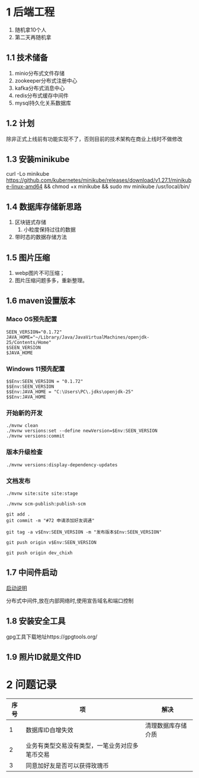 # 1 后端工程

1. 随机拿10个人
2. 第二天再随机拿

## 1.1 技术储备

1. minio分布式文件存储
2. zookeeper分布式注册中心
3. kafka分布式消息中心
4. redis分布式缓存中间件
5. mysql持久化关系数据库

## 1.2 计划

除非正式上线前有功能实现不了，否则目前的技术架构在商业上线时不做修改

## 1.3 安装minikube

curl -Lo minikube https://github.com/kubernetes/minikube/releases/download/v1.27.1/minikube-linux-amd64 && chmod +x
minikube && sudo mv minikube /usr/local/bin/

## 1.4 数据库存储新思路

1. 区块链式存储
    1. 小粒度保持过往的数据
2. 带时态的数据存储方法

## 1.5 图片压缩

1. webp图片不可压缩；
2. 图片压缩问题多多，重新整理。

## 1.6 maven设置版本

### Maco OS预先配置

```shell
SEEN_VERSION="0.1.72"
JAVA_HOME="~/Library/Java/JavaVirtualMachines/openjdk-25/Contents/Home"
$SEEN_VERSION
$JAVA_HOME
```

### Windows 11预先配置

```shell
$$Env:SEEN_VERSION = "0.1.72"
$$Env:SEEN_VERSION
$$Env:JAVA_HOME = "C:\Users\PC\.jdks\openjdk-25"
$$Env:JAVA_HOME
```

### 开始新的开发

```shell
./mvnw clean
./mvnw versions:set --define newVersion=$Env:SEEN_VERSION
./mvnw versions:commit
```

### 版本升级检查

```shell
./mvnw versions:display-dependency-updates
```

### 文档发布

```shell
./mvnw site:site site:stage
```

```shell
./mvnw scm-publish:publish-scm
```

```shell
git add .
git commit -m "#72 申请添加好友调通"
```

```shell
git tag -a v$Env:SEEN_VERSION -m "发布版本$Env:SEEN_VERSION"
```

```shell
git push origin v$Env:SEEN_VERSION
```

```shell
git push origin dev_chixh
```

## 1.7 中间件启动

[启动说明](./middle/README.md)

分布式中间件,放在内部网络时,使用宣告域名和端口控制

## 1.8 安装安全工具

gpg工具下载地址https://gpgtools.org/

## 1.9 照片ID就是文件ID

# 2 问题记录

| 序号 | 项                       | 解决        |
|----|-------------------------|-----------|
| 1  | 数据库ID自增失效               | 清理数据库存储介质 |
| 2  | 业务有类型交易没有类型，一笔业务对应多笔币交易 |           |
| 3  | 同意加好友是否可以获得玫瑰币          |           |
